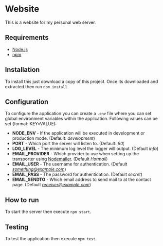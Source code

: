 # Website
This is a website for my personal web server.

## Requirements
- [Node.js](https://nodejs.org)
- [npm](https://www.npmjs.com/)

## Installation
To install this just download a copy of this project.
Once its downloaded and extracted then run `npm install`.

## Configuration
To configure the application you can create a `.env` file
where you can set global environment variables within the application.
Following values can be set (format: KEY=VALUE):

- **NODE_ENV** - If the application will be executed in development or production mode. (Default: *development*)
- **PORT** - Which port the server will listen to. (Default: *80*)
- **LOG_LEVEL** - The minimum log level the logger will output. (Default *info*)
- **EMAIL_PROVIDER** - Which provider to use when setting up the transporter using [Nodemailer](https://nodemailer.com/smtp/well-known/). (Default *Hotmail*)
- **EMAIL_USER** - The username for authentication. (Default *something@example.com*)
- **EMAIL_PASS** - The password for authentication. (Default *secret*)
- **EMAIL_SENDTO** - Which email address to send mail to at the contact page. (Default *receiver@example.com*)

## How to run
To start the server then execute `npm start`.

## Testing
To test the application then execute `npm test`.
